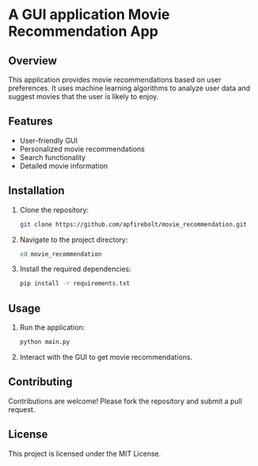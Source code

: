 # A GUI application Movie Recommendation App

## Overview

This application provides movie recommendations based on user preferences. It uses machine learning algorithms to analyze user data and suggest movies that the user is likely to enjoy.

## Features

- User-friendly GUI
- Personalized movie recommendations
- Search functionality
- Detailed movie information

## Installation

1. Clone the repository:
    ```bash
    git clone https://github.com/apfirebolt/movie_recommendation.git
    ```
2. Navigate to the project directory:
    ```bash
    cd movie_recommendation
    ```
3. Install the required dependencies:
    ```bash
    pip install -r requirements.txt
    ```

## Usage

1. Run the application:
    ```bash
    python main.py
    ```
2. Interact with the GUI to get movie recommendations.

## Contributing

Contributions are welcome! Please fork the repository and submit a pull request.

## License

This project is licensed under the MIT License.